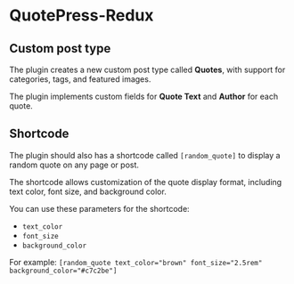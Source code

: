 # QuotePress-Redux

## Custom post type
The plugin creates a new custom post type called **Quotes**, with support for categories, tags, and featured images.

The plugin implements custom fields for **Quote Text** and **Author** for each quote.

## Shortcode
The plugin should also has a shortcode called `[random_quote]` to display a random quote on any page or post.

The shortcode allows customization of the quote display format, including text color, font size, and background color.

You can use these parameters for the shortcode:
* `text_color`
* `font_size`
* `background_color`

For example:
`[random_quote text_color="brown" font_size="2.5rem" background_color="#c7c2be"]`